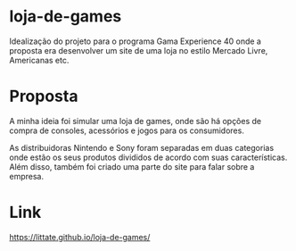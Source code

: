 # loja-de-games

Idealização do projeto para o programa Gama Experience 40 onde a proposta era desenvolver um site de uma loja no estilo Mercado Livre, Americanas etc.

# Proposta

A minha ideia foi simular uma loja de games, onde são há opções de compra de consoles, acessórios e jogos para os consumidores.

As distribuidoras Nintendo e Sony foram separadas em duas categorias onde estão os seus produtos divididos de acordo com suas características. Além disso, também foi criado uma parte do site para falar sobre a empresa.


# Link
https://littate.github.io/loja-de-games/
